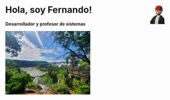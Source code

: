 # <img src="./images/avatar.png" width=10% align=right />Hola, soy Fernando!

**Desarrollador y profesor de sistemas**

<img src="./images/banner.jpg" borderRadius='1rem' boxShadow = '0 5px 18px rgba(0,0,0,0.3)' height="200"/>
<!--
**forquera/forquera** is a ✨ _special_ ✨ repository because its `README.md` (this file) appears on your GitHub profile.

Here are some ideas to get you started:

- 🔭 I’m currently working on ...
- 🌱 I’m currently learning ...
- 👯 I’m looking to collaborate on ...
- 🤔 I’m looking for help with ...
- 💬 Ask me about ...
- 📫 How to reach me: ...
- 😄 Pronouns: ...
- ⚡ Fun fact: ...
  -->
